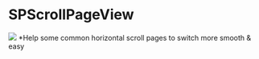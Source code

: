 # SPScrollPageView
![](https://github.com/Tr2e/SPScrollPageView/raw/master/Pictures/SPScrollPageView.png)
*Help some common horizontal scroll pages to switch more smooth &amp; easy
